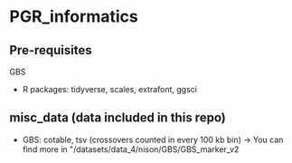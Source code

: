 # PGR_informatics

## Pre-requisites

GBS
- R packages: tidyverse, scales, extrafont, ggsci

## misc_data (data included in this repo)
- GBS: cotable, tsv (crossovers counted in every 100 kb bin) -> You can find more in "/datasets/data_4/nison/GBS/GBS_marker_v2

